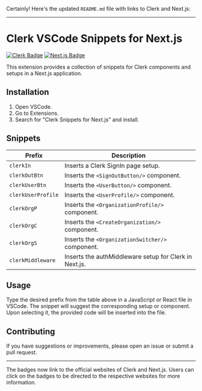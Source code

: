 Certainly! Here's the updated `README.md` file with links to Clerk and Next.js:

---

# Clerk VSCode Snippets for Next.js

[![Clerk Badge](https://img.shields.io/badge/Clerk-Next.js-blue)](https://www.clerk.dev/)
[![Next.js Badge](https://img.shields.io/badge/Next.js-13.0.0-black)](https://nextjs.org/)

This extension provides a collection of snippets for Clerk components and setups in a Next.js application.

## Installation

1. Open VSCode.
2. Go to Extensions.
3. Search for "Clerk Snippets for Next.js" and install.

## Snippets

| Prefix          | Description                                               |
|-----------------|-----------------------------------------------------------|
| `clerkIn`       | Inserts a Clerk SignIn page setup.                        |
| `clerkOutBtn`   | Inserts the `<SignOutButton/>` component.                 |
| `clerkUserBtn`  | Inserts the `<UserButton/>` component.                    |
| `clerkUserProfile` | Inserts the `<UserProfile/>` component.               |
| `clerkOrgP`     | Inserts the `<OrganizationProfile/>` component.           |
| `clerkOrgC`     | Inserts the `<CreateOrganization/>` component.            |
| `clerkOrgS`     | Inserts the `<OrganizationSwitcher/>` component.          |
| `clerkMiddleware` | Inserts the authMiddleware setup for Clerk in Next.js. |

## Usage

Type the desired prefix from the table above in a JavaScript or React file in VSCode. The snippet will suggest the corresponding setup or component. Upon selecting it, the provided code will be inserted into the file.

## Contributing

If you have suggestions or improvements, please open an issue or submit a pull request.

---

The badges now link to the official websites of Clerk and Next.js. Users can click on the badges to be directed to the respective websites for more information.